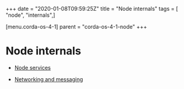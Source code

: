 +++
date = "2020-01-08T09:59:25Z"
title = "Node internals"
tags = [ "node", "internals",]

[menu.corda-os-4-1]
parent = "corda-os-4-1-node"
+++


# Node internals


* [Node services](node-services.md)

* [Networking and messaging](messaging.md)




